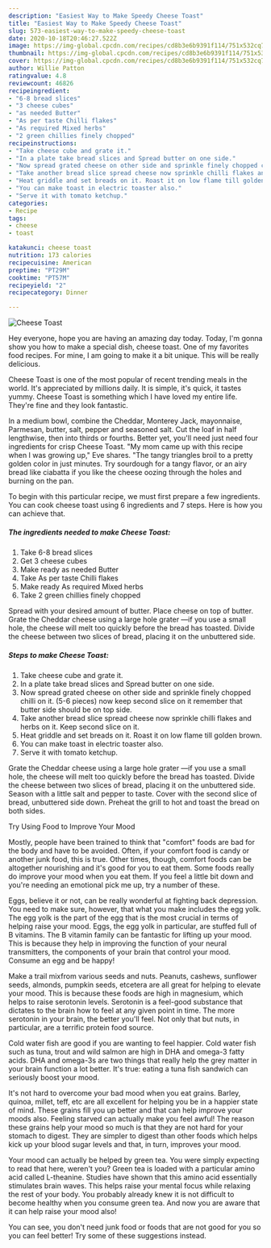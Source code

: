```yaml
---
description: "Easiest Way to Make Speedy Cheese Toast"
title: "Easiest Way to Make Speedy Cheese Toast"
slug: 573-easiest-way-to-make-speedy-cheese-toast
date: 2020-10-18T20:46:27.522Z
image: https://img-global.cpcdn.com/recipes/cd8b3e6b9391f114/751x532cq70/cheese-toast-recipe-main-photo.jpg
thumbnail: https://img-global.cpcdn.com/recipes/cd8b3e6b9391f114/751x532cq70/cheese-toast-recipe-main-photo.jpg
cover: https://img-global.cpcdn.com/recipes/cd8b3e6b9391f114/751x532cq70/cheese-toast-recipe-main-photo.jpg
author: Willie Patton
ratingvalue: 4.8
reviewcount: 46826
recipeingredient:
- "6-8 bread slices"
- "3 cheese cubes"
- "as needed Butter"
- "As per taste Chilli flakes"
- "As required Mixed herbs"
- "2 green chillies finely chopped"
recipeinstructions:
- "Take cheese cube and grate it."
- "In a plate take bread slices and Spread butter on one side."
- "Now spread grated cheese on other side and sprinkle finely chopped chilli on it. (5-6 pieces) now keep second slice on it remember that butter side should be on top side."
- "Take another bread slice spread cheese now sprinkle chilli flakes and herbs on it. Keep second slice on it."
- "Heat griddle and set breads on it. Roast it on low flame till golden brown."
- "You can make toast in electric toaster also."
- "Serve it with tomato ketchup."
categories:
- Recipe
tags:
- cheese
- toast

katakunci: cheese toast 
nutrition: 173 calories
recipecuisine: American
preptime: "PT29M"
cooktime: "PT57M"
recipeyield: "2"
recipecategory: Dinner

---
```



![Cheese Toast](https://img-global.cpcdn.com/recipes/cd8b3e6b9391f114/751x532cq70/cheese-toast-recipe-main-photo.jpg)

Hey everyone, hope you are having an amazing day today. Today, I'm gonna show you how to make a special dish, cheese toast. One of my favorites food recipes. For mine, I am going to make it a bit unique. This will be really delicious.

Cheese Toast is one of the most popular of recent trending meals in the world. It's appreciated by millions daily. It is simple, it's quick, it tastes yummy. Cheese Toast is something which I have loved my entire life. They're fine and they look fantastic.

In a medium bowl, combine the Cheddar, Monterey Jack, mayonnaise, Parmesan, butter, salt, pepper and seasoned salt. Cut the loaf in half lengthwise, then into thirds or fourths. Better yet, you&#39;ll need just need four ingredients for crisp Cheese Toast. &#34;My mom came up with this recipe when I was growing up,&#34; Eve shares. &#34;The tangy triangles broil to a pretty golden color in just minutes. Try sourdough for a tangy flavor, or an airy bread like ciabatta if you like the cheese oozing through the holes and burning on the pan.


To begin with this particular recipe, we must first prepare a few ingredients. You can cook cheese toast using 6 ingredients and 7 steps. Here is how you can achieve that.

<!--inarticleads1-->

##### The ingredients needed to make Cheese Toast:

1. Take 6-8 bread slices
1. Get 3 cheese cubes
1. Make ready as needed Butter
1. Take As per taste Chilli flakes
1. Make ready As required Mixed herbs
1. Take 2 green chillies finely chopped


Spread with your desired amount of butter. Place cheese on top of butter. Grate the Cheddar cheese using a large hole grater ―if you use a small hole, the cheese will melt too quickly before the bread has toasted. Divide the cheese between two slices of bread, placing it on the unbuttered side. 

<!--inarticleads2-->

##### Steps to make Cheese Toast:

1. Take cheese cube and grate it.
1. In a plate take bread slices and Spread butter on one side.
1. Now spread grated cheese on other side and sprinkle finely chopped chilli on it. (5-6 pieces) now keep second slice on it remember that butter side should be on top side.
1. Take another bread slice spread cheese now sprinkle chilli flakes and herbs on it. Keep second slice on it.
1. Heat griddle and set breads on it. Roast it on low flame till golden brown.
1. You can make toast in electric toaster also.
1. Serve it with tomato ketchup.


Grate the Cheddar cheese using a large hole grater ―if you use a small hole, the cheese will melt too quickly before the bread has toasted. Divide the cheese between two slices of bread, placing it on the unbuttered side. Season with a little salt and pepper to taste. Cover with the second slice of bread, unbuttered side down. Preheat the grill to hot and toast the bread on both sides. 

Try Using Food to Improve Your Mood


Mostly, people have been trained to think that "comfort" foods are bad for the body and have to be avoided. Often, if your comfort food is candy or another junk food, this is true. Other times, though, comfort foods can be altogether nourishing and it's good for you to eat them. Some foods really do improve your mood when you eat them. If you feel a little bit down and you're needing an emotional pick me up, try a number of these.

Eggs, believe it or not, can be really wonderful at fighting back depression. You need to make sure, however, that what you make includes the egg yolk. The egg yolk is the part of the egg that is the most crucial in terms of helping raise your mood. Eggs, the egg yolk in particular, are stuffed full of B vitamins. The B vitamin family can be fantastic for lifting up your mood. This is because they help in improving the function of your neural transmitters, the components of your brain that control your mood. Consume an egg and be happy!

Make a trail mixfrom various seeds and nuts. Peanuts, cashews, sunflower seeds, almonds, pumpkin seeds, etcetera are all great for helping to elevate your mood. This is because these foods are high in magnesium, which helps to raise serotonin levels. Serotonin is a feel-good substance that dictates to the brain how to feel at any given point in time. The more serotonin in your brain, the better you'll feel. Not only that but nuts, in particular, are a terrific protein food source.

Cold water fish are good if you are wanting to feel happier. Cold water fish such as tuna, trout and wild salmon are high in DHA and omega-3 fatty acids. DHA and omega-3s are two things that really help the grey matter in your brain function a lot better. It's true: eating a tuna fish sandwich can seriously boost your mood. 

It's not hard to overcome your bad mood when you eat grains. Barley, quinoa, millet, teff, etc are all excellent for helping you be in a happier state of mind. These grains fill you up better and that can help improve your moods also. Feeling starved can actually make you feel awful! The reason these grains help your mood so much is that they are not hard for your stomach to digest. They are simpler to digest than other foods which helps kick up your blood sugar levels and that, in turn, improves your mood.

Your mood can actually be helped by green tea. You were simply expecting to read that here, weren't you? Green tea is loaded with a particular amino acid called L-theanine. Studies have shown that this amino acid essentially stimulates brain waves. This helps raise your mental focus while relaxing the rest of your body. You probably already knew it is not difficult to become healthy when you consume green tea. And now you are aware that it can help raise your mood also!

You can see, you don't need junk food or foods that are not good for you so you can feel better! Try  some  of  these  suggestions  instead.

